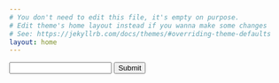 ```yaml
---
# You don't need to edit this file, it's empty on purpose.
# Edit theme's home layout instead if you wanna make some changes
# See: https://jekyllrb.com/docs/themes/#overriding-theme-defaults
layout: home
---
```

<script src="//ajax.googleapis.com/ajax/libs/jquery/2.2.4/jquery.min.js"></script>
<form>
<input type="text" id="mn">
<input type="submit" id="go">
</form>
<script>
  var links;

  $(document).ready(function() {
    $.ajax({
      type: 'GET',
      url: './data.json',
      dataType: 'json'
    }).done(function(data) {
      links = data;
    });
    $('#go').click(go);
  });

  function go() {
    var mn = $('#mn').val();
    var link = links[mn];
    if (link) {
      window.open(link, null);
    }
  }
</script>
